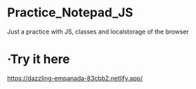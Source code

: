 # Practice_Notepad_JS
Just a practice with JS, classes and localstorage of the browser

# ·Try it here
https://dazzling-empanada-83cbb2.netlify.app/
